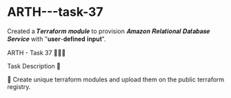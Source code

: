 # ARTH---task-37
Created a 𝑻𝒆𝒓𝒓𝒂𝒇𝒐𝒓𝒎 𝒎𝒐𝒅𝒖𝒍𝒆 to provision 𝑨𝒎𝒂𝒛𝒐𝒏 𝑹𝒆𝒍𝒂𝒕𝒊𝒐𝒏𝒂𝒍 𝑫𝒂𝒕𝒂𝒃𝒂𝒔𝒆 𝑺𝒆𝒓𝒗𝒊𝒄𝒆 with "𝐮𝐬𝐞𝐫-𝐝𝐞𝐟𝐢𝐧𝐞𝐝 𝐢𝐧𝐩𝐮𝐭".

ARTH - Task 37 👨🏻‍💻 

Task Description 📄

📌 Create unique terraform modules and upload them on the public terraform registry. 


